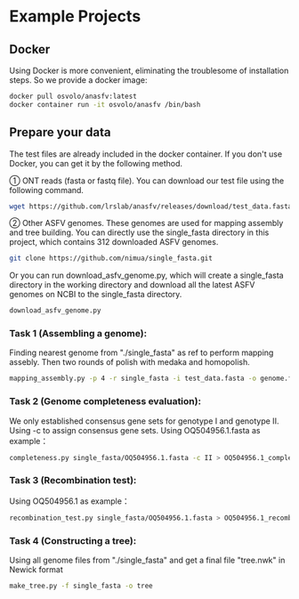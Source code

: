 # Example Projects
## Docker
Using Docker is more convenient, eliminating the troublesome of installation steps. So we provide a docker image:
```bash
docker pull osvolo/anasfv:latest
docker container run -it osvolo/anasfv /bin/bash
```	 
## Prepare your data
The test files are already included in the docker container. If you don't use Docker, you can get it by the following method.

① ONT reads (fasta or fastq file). You can download our test file using the following command.
```bash
wget https://github.com/lrslab/anasfv/releases/download/test_data.fasta/test_data.fasta
```

② Other ASFV genomes. These genomes are used for mapping assembly and tree building. You can directly use the single_fasta directory in this project, which contains 312 downloaded ASFV genomes.
```bash
git clone https://github.com/nimua/single_fasta.git
```
Or you can run download_asfv_genome.py, which will create a single_fasta directory in the working directory and download all the latest ASFV genomes on NCBI to the single_fasta directory.
```bash
download_asfv_genome.py
```

### Task 1 (Assembling a genome):
Finding nearest genome from "./single_fasta" as ref to perform mapping assebly. Then two rounds of polish with medaka and homopolish.
```bash
mapping_assembly.py -p 4 -r single_fasta -i test_data.fasta -o genome.fasta --medaka r941_min_high_g303 --homopolish R9.4.pkl 
```
### Task 2 (Genome completeness evaluation):
We only established consensus gene sets for genotype I and genotype II. Using -c to assign consensus gene sets.
Using OQ504956.1.fasta as example：
```bash
completeness.py single_fasta/OQ504956.1.fasta -c II > OQ504956.1_completeness.tsv
```
### Task 3 (Recombination test):
Using OQ504956.1 as example：
```bash
recombination_test.py single_fasta/OQ504956.1.fasta > OQ504956.1_recombination_test.tsv
```
### Task 4 (Constructing a tree):
Using all genome files from "./single_fasta" and get a final file "tree.nwk" in Newick format
```bash
make_tree.py -f single_fasta -o tree
```
